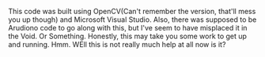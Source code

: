 This code was built using OpenCV(Can't remember the version, that'll mess you up though) and Microsoft Visual Studio. Also, there was supposed to be Arudiono code to go along with this, but I've seem to have misplaced it in the Void. Or Something. Honestly, this may take you some work to get up and running. Hmm. WEll this is not really much help at all now is it?
